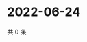 # 2022-06-24

共 0 条

<!-- BEGIN WEIBO -->
<!-- 最后更新时间 Fri Jun 24 2022 02:20:33 GMT+0800 (China Standard Time) -->

<!-- END WEIBO -->
